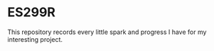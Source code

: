 # ES299R
This repository records every little spark and progress I have for my interesting project.
